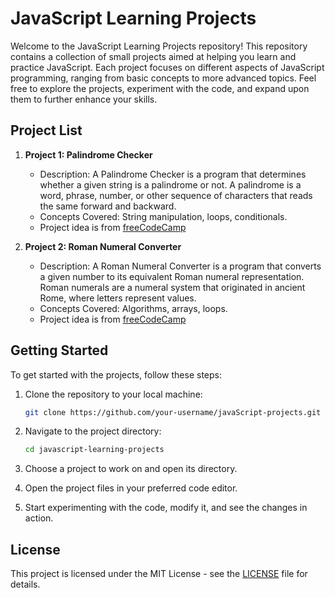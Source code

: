 # JavaScript Learning Projects

Welcome to the JavaScript Learning Projects repository! This repository contains a collection of small projects aimed at helping you learn and practice JavaScript. Each project focuses on different aspects of JavaScript programming, ranging from basic concepts to more advanced topics. Feel free to explore the projects, experiment with the code, and expand upon them to further enhance your skills.

## Project List

1. **Project 1: Palindrome Checker**
   - Description: A Palindrome Checker is a program that determines whether a given string is a palindrome or not. A palindrome is a word, phrase, number, or other sequence of characters that reads the same forward and backward.
   - Concepts Covered: String manipulation, loops, conditionals.
   - Project idea is from [freeCodeCamp](https://www.freecodecamp.org/learn/javascript-algorithms-and-data-structures-v8/build-a-palindrome-checker-project/build-a-palindrome-checker)

2. **Project 2: Roman Numeral Converter**
   - Description: A Roman Numeral Converter is a program that converts a given number to its equivalent Roman numeral representation. Roman numerals are a numeral system that originated in ancient Rome, where letters represent values.
   - Concepts Covered: Algorithms, arrays, loops.
   - Project idea is from [freeCodeCamp](https://www.freecodecamp.org/learn/javascript-algorithms-and-data-structures-v8/build-a-roman-numeral-converter-project/build-a-roman-numeral-converter)

## Getting Started

To get started with the projects, follow these steps:

1. Clone the repository to your local machine:

    ```bash
    git clone https://github.com/your-username/javaScript-projects.git
    ```

2. Navigate to the project directory:

    ```bash
    cd javascript-learning-projects
    ```

3. Choose a project to work on and open its directory.

4. Open the project files in your preferred code editor.

5. Start experimenting with the code, modify it, and see the changes in action.


## License

This project is licensed under the MIT License - see the [LICENSE](LICENSE) file for details.
